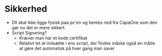 # Sikkerhed

* Dll skal ikke ligge fysisk paa pc'en og hentes ned fra CapaOne som den gør nu det er mere sikkert.
* Script Signering?
  * Kræver man har et kode certifikat
  * Relativt let at indsætte i ens script, der findes måske også en måde at gøre det automatisk på hver gang man saver
